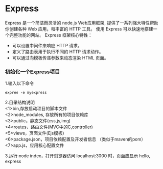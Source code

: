 # Express

Express 是一个简洁而灵活的 node.js Web应用框架, 提供了一系列强大特性帮助你创建各种 Web 应用，和丰富的 HTTP 工具。
使用 Express 可以快速地搭建一个完整功能的网站。
Express 框架核心特性：
* 可以设置中间件来响应 HTTP 请求。
* 定义了路由表用于执行不同的 HTTP 请求动作。
* 可以通过向模板传递参数来动态渲染 HTML 页面。


###  初始化一个Express项目

1.输入以下命令
```
expree -e myexpress
```


2.目录结构说明  
<1>bin,存放启动项目的脚本文件   
<2>node_modules, 存放所有的项目依赖库   
<3>public，静态文件(css,js,img)   
<4>routes，路由文件(MVC中的C,controller)   
<5>views，页面文件(Ejs模板)   
<6>package.json，项目依赖配置及开发者信息 （类似于maven的pom）  
<7>app.js，应用核心配置文件   


3.运行 node index，打开浏览器访问 localhost:3000 时，页面应显示 hello, express
